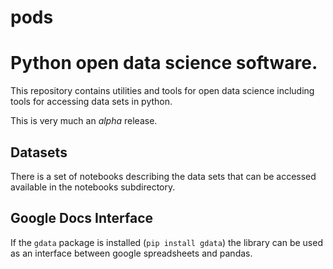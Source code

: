 pods
===

# Python open data science software. 

This repository contains utilities and tools for open data science including tools for accessing data sets in python. 

This is very much an *alpha* release.

## Datasets

There is a set of notebooks describing the data sets that can be accessed available in the notebooks subdirectory. 

## Google Docs Interface

If the `gdata` package is installed (`pip install gdata`) the library can be used as an interface between google spreadsheets and pandas.
